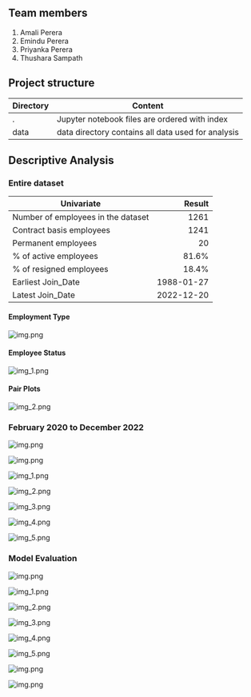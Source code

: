 ## Team members

1. Amali Perera
2. Emindu Perera
3. Priyanka Perera
4. Thushara Sampath


## Project structure

| Directory | Content                                            |
|-----------|----------------------------------------------------|
| .         | Jupyter notebook files are ordered with index      |
| data      | data directory contains all data used for analysis |


## Descriptive Analysis

### Entire dataset 

| Univariate                         |     Result |
|------------------------------------|-----------:|
| Number of employees in the dataset |       1261 |
| Contract basis employees           |       1241 |
| Permanent employees                |         20 |
| % of active employees              |      81.6% |
| % of resigned employees            |      18.4% |
| Earliest Join_Date                 | 1988-01-27 |
| Latest Join_Date                   | 2022-12-20 |


#### Employment Type
![img.png](images/img.png)

#### Employee Status
![img_1.png](images/img_1.png)

#### Pair Plots
![img_2.png](images/img_2.png)


### February 2020 to December 2022

![img.png](images/attendance.png)

![img.png](img.png)

![img_1.png](img_1.png)

![img_2.png](img_2.png)

![img_3.png](img_3.png)

![img_4.png](img_4.png)

![img_5.png](img_5.png)


### Model Evaluation

![img.png](images/lr-confusion-matrix.png)

![img_1.png](images/rf-confusion-matrix.png)

![img_2.png](images/knn-confusion-matrix.png)

![img_3.png](images/nb-confusion-matrix.png)

![img_4.png](images/dt-confusion-matrix.png)

![img_5.png](images/pr-confusion-matrix.png)

![img.png](images/model-evaluation-model-view.png)

![img.png](images/model-evaluation-metric-view.png)

